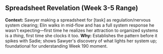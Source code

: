 ## Spreadsheet Revelation (Week 3-5 Range)
**Context:** Sawyer making a spreadsheet for [task] as regulation/nervous system clearing; Elin walks in mid-flow and has a full system response he wasn't expecting—first time he realizes her attraction to organized systems is a *thing*, first time she clocks it too.
**Why:** Establishes the pattern before it spikes with Sadie; shows Sawyer's discovery of what lights her system up; foundational for understanding Week 190 moment.
